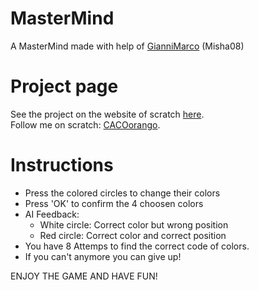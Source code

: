 # MasterMind
A MasterMind made with help of [GianniMarco](https://www.github.com/GianniMarco) (Misha08)

# Project page
See the project on the website of scratch [here](https://scratch.mit.edu/projects/385833683/). <br />
Follow me on scratch: [CACOorango](https://www.scratch.mit.edu/users/CACOorango/).

# Instructions

* Press the colored circles to change their colors
* Press 'OK' to confirm the 4 choosen colors
* AI Feedback:
  * White circle: Correct color but wrong position
  * Red circle: Correct color and correct position
* You have 8 Attemps to find the correct code of colors.
* If you can't anymore you can give up!

ENJOY THE GAME AND HAVE FUN!
